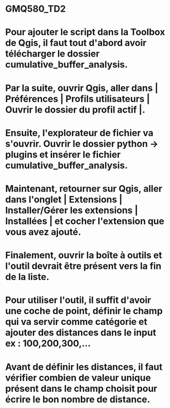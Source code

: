 # GMQ580_TD2
# Pour ajouter le script dans la Toolbox de Qgis, il faut tout d'abord avoir télécharger le dossier cumulative_buffer_analysis.
# Par la suite, ouvrir Qgis, aller dans | Préférences | Profils utilisateurs | Ouvrir le dossier du profil actif |.
# Ensuite, l'explorateur de fichier va s'ouvrir. Ouvrir le dossier python -> plugins et insérer le fichier cumulative_buffer_analysis.
# Maintenant, retourner sur Qgis, aller dans l'onglet | Extensions | Installer/Gérer les extensions | Installées | et cocher l'extension que vous avez ajouté.
# Finalement, ouvrir la boîte à outils et l'outil devrait être présent vers la fin de la liste.
# Pour utiliser l'outil, il suffit d'avoir une coche de point, définir le champ qui va servir comme catégorie et ajouter des distances dans le input ex : 100,200,300,...
# Avant de définir les distances, il faut vérifier combien de valeur unique présent dans le champ choisit pour écrire le bon nombre de distance.